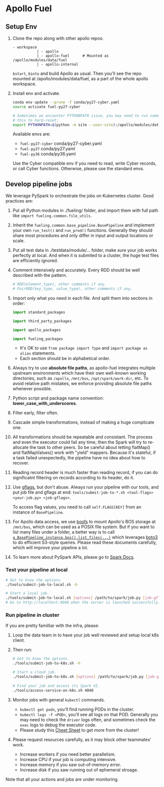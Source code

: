# Apollo Fuel

## Setup Env

1. Clone the repo along with other apollo repos:

   ```text
   - workspace
              | - apollo
              | - apollo-fuel      # Mounted as /apollo/modules/data/fuel
              | - apollo-internal
   ```

   `bstart`, `binto` and build Apollo as usual. Then you'll see the repo mounted
   at /apollo/modules/data/fuel, as a part of the whole apollo workspace.

1. Install env and activate.

   ```bash
   conda env update --prune -f conda/py27-cyber.yaml
   source activate fuel-py27-cyber

   # Sometimes we encounter PYTHONPATH issue, you may need to run something like
   # this to hard-reset:
   export PYTHONPATH=$(python -m site --user-site):/apollo/modules/data/fuel:${PYTHONPATH}
   ```

   Available envs are:
   * `fuel-py27-cyber` conda/py27-cyber.yaml
   * `fuel-py27`       conda/py27.yaml
   * `fuel-py36`       conda/py36.yaml

   Use the Cyber compatible env if you need to read, write Cyber records, or
   call Cyber functions. Otherwise, please use the standard envs.

## Develop pipeline jobs

We leverage PySpark to orchestrate the jobs on Kubernetes cluster. Good
practices are:

1. Put all Python modules in ./fueling/ folder, and import them with full path
   like `import fueling.common.file_utils`.
1. Inherit the `fueling.common.base_pipeline.BasePipeline` and implement your
   own `run_test()` and `run_prod()` functions. Generally they should share most
   procedures and only differ in input and output locations or scale.
1. Put all test data in ./testdata/module/... folder, make sure your job works
   perfectly at local. And when it is submited to a cluster, the huge test files
   are efficiently ignored.
1. Comment intensively and accurately. Every RDD should be well described with
   the pattern.

   ```python
   # RDD(element_type), other comments if any.
   # PairRDD(key_type, value_type), other comments if any.
   ```

1. Import only what you need in each file. And split them into sections in
   order:

   ```python
   import standard_packages

   import third_party_packages

   import apollo_packages

   import fueling_packages
   ```

   * It's OK to use `from package import Type` and `import package as alias`
     statements.
   * Each section should be in alphabetical order.

1. Always try to use **absolute file paths**, as apollo-fuel integrates multiple
   upstream environments which have their own well-known working directories,
   such as `/apollo`, `/mnt/bos`, `/opt/spark/work-dir`, etc. To avoid relative
   path mistakes, we enforce providing absolute file paths whenever possible.
1. Python script and package name convention: **lower_case_with_underscores**.
1. Filter early, filter often.
1. Cascade simple transformations, instead of making a huge complicate one.
1. All transformations should be repeatable and consistant. The process and even
   the executor could fail any time, then the Spark will try to re-allocate the
   task to other peers. So be careful about letting flatMap() and
   flatMapValues() work with "yield" mappers. Because it's stateful, if a task
   failed unexpectedly, the pipeline have no idea about how to recover.
1. Reading record header is much faster than reading record, if you can do
   significatnt filtering on records according to its header, do it.
1. Use [gflags](https://abseil.io/docs/python/guides/flags), but don't abuse.
   Always run your pipeline with our tools, and put job file and gflags at end:
   `tools/submit-job-to-*.sh <tool-flags> <your-job.py> <job-gflags>`.

   To access flag values, you need to call `self.FLAGS[KEY]` from an instance of
   `BasePipeline`.
1. For Apollo data access, we use [bosfs](https://cloud.baidu.com/doc/BOS/s/Ajwvyqhya)
   to mount Apollo's BOS storage at `/mnt/bos`, which can be used as a POSIX
   file system. But if you want to list many files under a folder, a better way
   is to call [`a_BasePipeline_instance.bos().list_files(...)`](fueling/common/bos_client.py#L74)
   which leverages [boto3](https://cloud.baidu.com/doc/BOS/s/ojwvyq973#aws-sdk-for-python)
   to do efficient S3-style queries. Please read these documents carefully,
   which will improve your pipeline a lot.
1. To learn more about PySpark APIs, please go to
   [Spark Docs](https://spark.apache.org/docs/latest/api/python/pyspark.html).

### Test your pipeline at local

```bash
# Get to know the options.
./tools/submit-job-to-local.sh -h

# Start a local job.
./tools/submit-job-to-local.sh [options] /path/to/spark/job.py [job-gflags]
# Go to http://localhost:4040 when the server is launched successfully.
```

### Run pipeline in cluster

If you are pretty familliar with the infra, please:
1. Loop the data team in to have your job well reviewed and setup local k8s
   client.

1. Then run:

   ```bash
   # Get to know the options.
   ./tools/submit-job-to-k8s.sh -h

   # Start a cloud job.
   ./tools/submit-job-to-k8s.sh [options] /path/to/spark/job.py [job-gflags]
 
   # Find your job and access its Spark UI.
   ./tools/access-service-on-k8s.sh 4040
   ```

1. Monitor jobs with general `kubectl` commands.

   * `kubectl get pods`, you'll find running PODs in the cluster.
   * `kubectl logs -f <POD>`, you'll see all logs on that POD. Generally you may
     need to check the `driver` logs often, and sometimes check the `exec` logs
     to debug the executor code.
   * Please study this
     [Cheet Sheet](https://kubernetes.io/docs/reference/kubectl/cheatsheet) to
     get more from the cluster!

1. Please request resources carefully, as it may block other teammates' work.

   * Increase workers if you need better parallelism.
   * Increase CPU if your job is computing intensive.
   * Increase memory if you saw out-of-memory error.
   * Increase disk if you saw running out of ephemeral stroage.

Note that all your actions and jobs are under monitoring.
